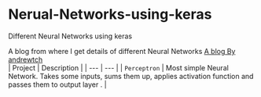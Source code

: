 # Nerual-Networks-using-keras
Different Neural Networks using keras

A blog from where I get details of different Neural Networks [A blog By andrewtch](https://towardsdatascience.com/the-mostly-complete-chart-of-neural-networks-explained-3fb6f2367464)
<br>
| Project | Description |
| --- | --- |
| `Perceptron` | Most simple Neural Network. Takes some inputs, sums them up, applies activation function and passes them to output layer . |
